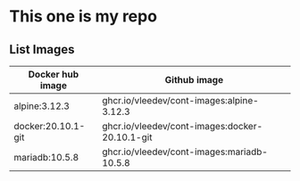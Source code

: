 # This one is my repo
## List Images
Docker hub image | Github image 
---------------- | ------------ 
alpine:3.12.3 | ghcr.io/vleedev/cont-images:alpine-3.12.3 
docker:20.10.1-git | ghcr.io/vleedev/cont-images:docker-20.10.1-git 
mariadb:10.5.8 | ghcr.io/vleedev/cont-images:mariadb-10.5.8 
